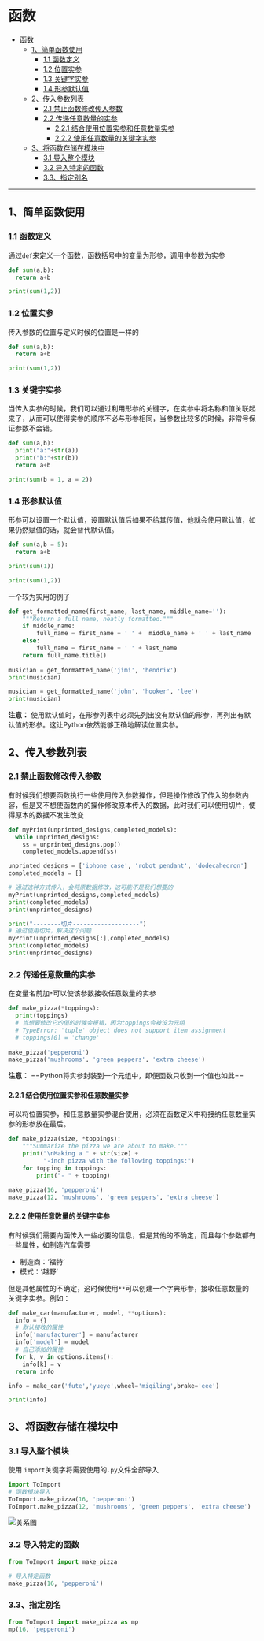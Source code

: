 # 函数

<!-- @import "[TOC]" {cmd="toc" depthFrom=1 depthTo=6 orderedList=false} -->

<!-- code_chunk_output -->

- [函数](#函数)
  - [1、简单函数使用](#1-简单函数使用)
    - [1.1 函数定义](#11-函数定义)
    - [1.2 位置实参](#12-位置实参)
    - [1.3 关键字实参](#13-关键字实参)
    - [1.4 形参默认值](#14-形参默认值)
  - [2、传入参数列表](#2-传入参数列表)
    - [2.1 禁止函数修改传入参数](#21-禁止函数修改传入参数)
    - [2.2 传递任意数量的实参](#22-传递任意数量的实参)
      - [2.2.1 结合使用位置实参和任意数量实参](#221-结合使用位置实参和任意数量实参)
      - [2.2.2 使用任意数量的关键字实参](#222-使用任意数量的关键字实参)
  - [3、将函数存储在模块中](#3-将函数存储在模块中)
    - [3.1 导入整个模块](#31-导入整个模块)
    - [3.2 导入特定的函数](#32-导入特定的函数)
    - [3.3、指定别名](#33-指定别名)

<!-- /code_chunk_output -->

---

## 1、简单函数使用

### 1.1 函数定义

通过`def`来定义一个函数，函数括号中的变量为形参，调用中参数为实参

```python {cmd}
def sum(a,b):
  return a+b

print(sum(1,2))
```

### 1.2 位置实参

传入参数的位置与定义时候的位置是一样的

```python {cmd}
def sum(a,b):
  return a+b

print(sum(1,2))
```

### 1.3 关键字实参

当传入实参的时候，我们可以通过利用形参的关键字，在实参中将名称和值关联起来了，从而可以使得实参的顺序不必与形参相同，当参数比较多的时候，非常号保证参数不会错。

```python {cmd}
def sum(a,b):
  print("a:"+str(a))
  print("b:"+str(b))
  return a+b

print(sum(b = 1, a = 2))
```

### 1.4 形参默认值

形参可以设置一个默认值，设置默认值后如果不给其传值，他就会使用默认值，如果仍然赋值的话，就会替代默认值。

```python {cmd}
def sum(a,b = 5):
  return a+b

print(sum(1))

print(sum(1,2))
```

一个较为实用的例子

```python {cmd}
def get_formatted_name(first_name, last_name, middle_name=''):
    """Return a full name, neatly formatted."""
    if middle_name:
        full_name = first_name + ' ' +  middle_name + ' ' + last_name
    else:
        full_name = first_name + ' ' + last_name
    return full_name.title()
       
musician = get_formatted_name('jimi', 'hendrix')
print(musician)

musician = get_formatted_name('john', 'hooker', 'lee')
print(musician)
```

**注意：**
使用默认值时，在形参列表中必须先列出没有默认值的形参，再列出有默认值的形参。这让Python依然能够正确地解读位置实参。

## 2、传入参数列表

### 2.1 禁止函数修改传入参数

有时候我们想要函数执行一些使用传入参数操作，但是操作修改了传入的参数内容，但是又不想使函数内的操作修改原本传入的数据，此时我们可以使用切片，使得原本的数据不发生改变

```python {cmd}
def myPrint(unprinted_designs,completed_models):
  while unprinted_designs:
    ss = unprinted_designs.pop()
    completed_models.append(ss)

unprinted_designs = ['iphone case', 'robot pendant', 'dodecahedron']
completed_models = []

# 通过这种方式传入，会将原数据修改，这可能不是我们想要的
myPrint(unprinted_designs,completed_models)
print(completed_models)
print(unprinted_designs)

print("--------切片-------------------")
# 通过使用切片，解决这个问题
myPrint(unprinted_designs[:],completed_models)
print(completed_models)
print(unprinted_designs)
```

### 2.2 传递任意数量的实参

在变量名前加`*`可以使该参数接收任意数量的实参

```python {cmd}
def make_pizza(*toppings):
  print(toppings)
  # 当想要修改它的值的时候会报错，因为toppings会被设为元组
  # TypeError: 'tuple' object does not support item assignment
  # toppings[0] = 'change'
        
make_pizza('pepperoni')
make_pizza('mushrooms', 'green peppers', 'extra cheese')
```

**注意：**
==Python将实参封装到一个元组中，即便函数只收到一个值也如此==

#### 2.2.1 结合使用位置实参和任意数量实参

可以将位置实参，和任意数量实参混合使用，必须在函数定义中将接纳任意数量实参的形参放在最后。

```python {cmd}
def make_pizza(size, *toppings):
    """Summarize the pizza we are about to make."""
    print("\nMaking a " + str(size) +
          "-inch pizza with the following toppings:")
    for topping in toppings:
        print("- " + topping)

make_pizza(16, 'pepperoni')
make_pizza(12, 'mushrooms', 'green peppers', 'extra cheese')
```

#### 2.2.2 使用任意数量的关键字实参

有时候我们需要向函传入一些必要的信息，但是其他的不确定，而且每个参数都有一些属性，如制造汽车需要

* 制造商：‘福特’
* 模式：‘越野’
  

但是其他属性的不确定，这时候使用`**`可以创建一个字典形参，接收任意数量的关键字实参。例如：

```python {cmd}
def make_car(manufacturer, model, **options):
  info = {}
  # 默认接收的属性
  info['manufacturer'] = manufacturer
  info['model'] = model
  # 自己添加的属性
  for k, v in options.items():
    info[k] = v
  return info

info = make_car('fute','yueye',wheel='miqiling',brake='eee')

print(info)
```

## 3、将函数存储在模块中

### 3.1 导入整个模块

使用 `import`关键字将需要使用的`.py`文件全部导入

```python {cmd}
import ToImport
# 函数模块导入
ToImport.make_pizza(16, 'pepperoni')
ToImport.make_pizza(12, 'mushrooms', 'green peppers', 'extra cheese')
```

![关系图](https://cdn.jsdelivr.net/gh/1134642046/ImageBed/PythonLearn/20200111141704.png)


### 3.2 导入特定的函数

```python {cmd}
from ToImport import make_pizza

# 导入特定函数
make_pizza(16, 'pepperoni')
```

### 3.3、指定别名

```python {cmd}
from ToImport import make_pizza as mp
mp(16, 'pepperoni')
```




